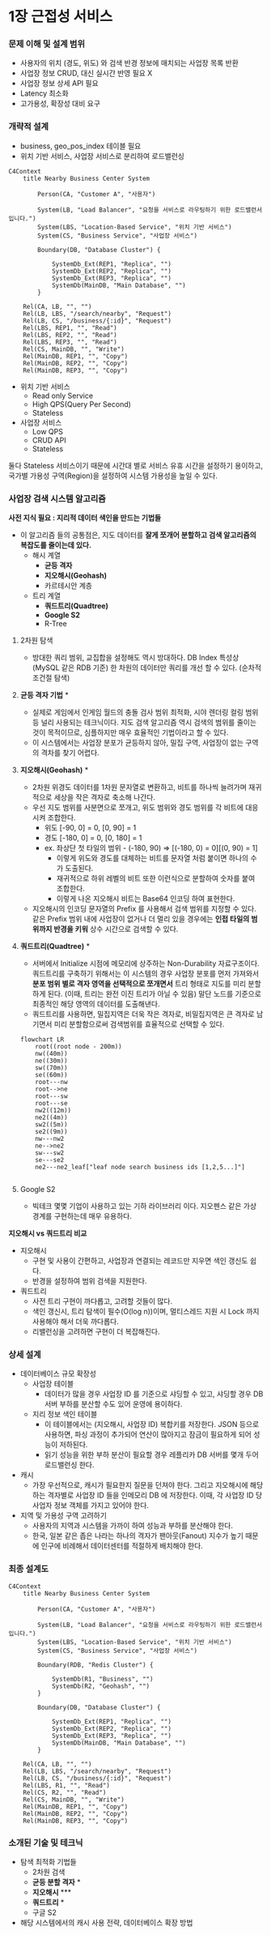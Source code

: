 # 1장 근접성 서비스

### 문제 이해 및 설계 범위

- 사용자의 위치 (경도, 위도) 와 검색 반경 정보에 매치되는 사업장 목록 반환
- 사업장 정보 CRUD, 대신 실시간 반영 필요 X
- 사업장 정보 상세 API 필요
- Latency 최소화
- 고가용성, 확장성 대비 요구

### 개략적 설계

- business, geo_pos_index 테이블 필요
- 위치 기반 서비스, 사업장 서비스로 분리하여 로드밸런싱

```mermaid
C4Context
	title Nearby Business Center System

		Person(CA, "Customer A", "사용자")

		System(LB, "Load Balancer", "요청을 서비스로 라우팅하기 위한 로드밸런서 입니다.")
		System(LBS, "Location-Based Service", "위치 기반 서비스")
		System(CS, "Business Service", "사업장 서비스")

		Boundary(DB, "Database Cluster") {

			SystemDb_Ext(REP1, "Replica", "")
			SystemDb_Ext(REP2, "Replica", "")
			SystemDb_Ext(REP3, "Replica", "")
			SystemDb(MainDB, "Main Database", "")
		}

	Rel(CA, LB, "", "")
	Rel(LB, LBS, "/search/nearby", "Request")
	Rel(LB, CS, "/business/{:id}", "Request")
	Rel(LBS, REP1, "", "Read")
	Rel(LBS, REP2, "", "Read")
	Rel(LBS, REP3, "", "Read")
	Rel(CS, MainDB, "", "Write")
	Rel(MainDB, REP1, "", "Copy")
	Rel(MainDB, REP2, "", "Copy")
	Rel(MainDB, REP3, "", "Copy")

```

- 위치 기반 서비스
    - Read only Service
    - High QPS(Query Per Second)
    - Stateless
- 사업장 서비스
    - Low QPS
    - CRUD API
    - Stateless

둘다 Stateless 서비스이기 때문에 시간대 별로 서비스 유휴 시간을 설정하기 용이하고, 국가별 가용성 구역(Region)을 설정하여 시스템 가용성을 높일 수 있다.

### 사업장 검색 시스템 알고리즘

**사전 지식 필요 : 지리적 데이터 색인을 만드는 기법들**

- 이 알고리즘 들의 공통점은, 지도 데이터를 **잘게 쪼개어 분할하고 검색 알고리즘의 복잡도를 줄이는데 있다.**
    - 해시 계열
        - **균등 격자**
        - **지오해시(Geohash)**
        - 카르테시안 계층
    - 트리 계열
        - **쿼드트리(Quadtree)**
        - **Google S2**
        - R-Tree
1. 2차원 탐색
    - 방대한 쿼리 범위, 교집합을 설정해도 역시 방대하다. DB Index 특성상 (MySQL 같은 RDB 기준) 한 차원의 데이터만 쿼리를 개선 할 수 있다. (순차적 조건절 탐색)
2. **균등 격자 기법** *
    - 실제로 게임에서 인게임 월드의 충돌 검사 범위 최적화, 시야 렌더링 컬링 범위 등 널리 사용되는 테크닉이다. 지도 검색 알고리즘 역시 검색의 범위를 줄이는 것이 목적이므로, 심플하지만 매우 효율적인 기법이라고 할 수 있다.
    - 이 시스템에서는 사업장 분포가 균등하지 않아, 밀집 구역, 사업장이 없는 구역의 격차를 찾기 어렵다.
3. **지오해시(Geohash)** *
    - 2차원 위경도 데이터를 1차원 문자열로 변환하고, 비트를 하나씩 늘려가며 재귀적으로 세상을 작은 격자로 축소해 나간다.
    - 우선 지도 범위를 사분면으로 쪼개고, 위도 범위와 경도 범위를 각 비트에 대응시켜 조합한다.
        - 위도 [-90, 0] = 0, [0, 90] = 1
        - 경도 [-180, 0] = 0, [0, 180] = 1
        - ex. 좌상단 첫 타일의 범위 - (-180, 90) ⇒ [(-180, 0) = 0][(0, 90) = 1]
            - 이렇게 위도와 경도를 대체하는 비트를 문자열 처럼 붙이면 하나의 수가 도출된다.
            - 재귀적으로 하위 레벨의 비트 또한 이런식으로 분할하여 숫자를 붙여 조합한다.
            - 이렇게 나온 지오해시 비트는 Base64 인코딩 하여 표현한다.
    - 지오해시의 인코딩 문자열의 Prefix 를 사용해서 검색 범위를 지정할 수 있다. 같은 Prefix 범위 내에 사업장이 없거나 더 멀리 있을 경우에는 **인접 타일의 범위까지 반경을 키워** 상수 시간으로 검색할 수 있다.
4. **쿼드트리(Quadtree)** *
    - 서버에서 Initialize 시점에 메모리에 상주하는 Non-Durability 자료구조이다. 쿼드트리를 구축하기 위해서는 이 시스템의 경우 사업장 분포를 먼저 가져와서 **분포 범위 별로 격자 영역을 선택적으로 쪼개면서** 트리 형태로 지도를 미리 분할하게 된다. (이때, 트리는 완전 이진 트리가 아닐 수 있음) 말단 노드를 기준으로 최종적인 해당 영역의 데이터를 도출해낸다.
    - 쿼드트리를 사용하면, 밀집지역은 더욱 작은 격자로, 비밀집지역은 큰 격자로 남기면서 미리 분할함으로써 검색범위를 효율적으로 선택할 수 있다.
    
    ```mermaid
    flowchart LR
        root((root node - 200m))
        nw((40m))
        ne((30m))
        sw((70m))
        se((60m))
        root---nw
        root-->ne
        root---sw
        root---se
        nw2((12m))
        ne2((4m))
        sw2((5m))
        se2((9m))
        nw---nw2
        ne-->ne2
        sw---sw2
        se---se2
        ne2---ne2_leaf["leaf node search business ids [1,2,5...]"]
        
    ```
    
5. Google S2
    - 빅테크 몇몇 기업이 사용하고 있는 기하 라이브러리 이다. 지오펜스 같은 가상 경계를 구현하는데 매우 유용하다.

**지오해시 vs 쿼드트리 비교**

- 지오해시
    - 구현 및 사용이 간편하고, 사업장과 연결되는 레코드만 지우면 색인 갱신도 쉽다.
    - 반경을 설정하여 범위 검색을 지원한다.
- 쿼드트리
    - 사전 트리 구현이 까다롭고, 고려할 것들이 많다.
    - 색인 갱신시, 트리 탐색이 필수(O(log n))이며, 멀티스레드 지원 시 Lock 까지 사용해야 해서 더욱 까다롭다.
    - 리밸런싱을 고려하면 구현이 더 복잡해진다.

### 상세 설계

- 데이터베이스 규모 확장성
    - 사업장 테이블
        - 데이터가 많을 경우 사업장 ID 를 기준으로 샤딩할 수 있고, 샤딩할 경우 DB 서버 부하를 분산할 수도 있어 운영에 용이하다.
    - 지리 정보 색인 테이블
        - 이 테이블에서는 (지오해시, 사업장 ID) 복합키를 저장한다. JSON 등으로 사용하면, 파싱 과정이 추가되어 연산이 많아지고 잠금이 필요하게 되어 성능이 저하된다.
        - 읽기 성능을 위한 부하 분산이 필요할 경우 레플리카 DB 서버를 몇개 두어 로드밸런싱 한다.
- 캐시
    - 가장 우선적으로, 캐시가 필요한지 질문을 던져야 한다. 그리고 지오해시에 해당하는 격자별로 사업장 ID 들을 인메모리 DB 에 저장한다. 이때, 각 사업장 ID 당 사업자 정보 객체를 가지고 있어야 한다.
- 지역 및 가용성 구역 고려하기
    - 사용자의 지역과 시스템을 가까이 하여 성능과 부하를 분산해야 한다.
    - 한국, 일본 같은 좁은 나라는 하나의 격자가 팬아웃(Fanout) 지수가 높기 때문에 인구에 비례해서 데이터센터를 적절하게 배치해야 한다.

### 최종 설계도

```mermaid
C4Context
	title Nearby Business Center System

		Person(CA, "Customer A", "사용자")

		System(LB, "Load Balancer", "요청을 서비스로 라우팅하기 위한 로드밸런서 입니다.")
		System(LBS, "Location-Based Service", "위치 기반 서비스")
		System(CS, "Business Service", "사업장 서비스")

		Boundary(RDB, "Redis Cluster") {

			SystemDb(R1, "Business", "")
			SystemDb(R2, "Geohash", "")
		}

		Boundary(DB, "Database Cluster") {

			SystemDb_Ext(REP1, "Replica", "")
			SystemDb_Ext(REP2, "Replica", "")
			SystemDb_Ext(REP3, "Replica", "")
			SystemDb(MainDB, "Main Database", "")
		}

	Rel(CA, LB, "", "")
	Rel(LB, LBS, "/search/nearby", "Request")
	Rel(LB, CS, "/business/{:id}", "Request")
	Rel(LBS, R1, "", "Read")
	Rel(CS, R2, "", "Read")
	Rel(CS, MainDB, "", "Write")
	Rel(MainDB, REP1, "", "Copy")
	Rel(MainDB, REP2, "", "Copy")
	Rel(MainDB, REP3, "", "Copy")
```

### 소개된 기술 및 테크닉

- 탐색 최적화 기법들
    - 2차원 검색
    - **균등 분할 격자** *
    - **지오해시** ***
    - **쿼드트리** *
    - 구글 S2
- 해당 시스템에서의 캐시 사용 전략, 데이터베이스 확장 방법